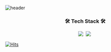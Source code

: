 ![header](https://capsule-render.vercel.app/api?type=Soft&color=timeAuto&height=300&section=header&text=KIM%20DOSEONG&fontSize=90)


<h3 align="center">🛠 Tech Stack 🛠</h3>

<p align="center">
  <img src="https://img.shields.io/badge/c-%00599C.svg?style=for-the-badge&logo=c&logoColor=white"/></a>&nbsp
  <img src="https://img.shields.io/badge/c++-%00599C.svg?style=for-the-badge&logo=c++logoColor=white"/></a>&nbsp
</p>

[![Hits](https://hits.seeyoufarm.com/api/count/incr/badge.svg?url=https%3A%2F%2Fgithub.com%2Fkimdoseong&count_bg=%2379C83D&title_bg=%23555555&icon=&icon_color=%23E7E7E7&title=hits&edge_flat=false)](https://hits.seeyoufarm.com)
